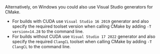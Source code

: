 Alternatively, on Windows you could also use Visual Studio generators for CMake.
- For builds with CUDA use `Visual Studio 16 2019` generator and also specify the required toolset version when calling CMake by adding `-T version=14.28` to the command line.
- For builds without CUDA use `Visual Studio 17 2022` generator and also specify the required `ClangCL` toolset when calling CMake by adding `-T ClangCL` to the command line.
